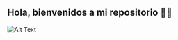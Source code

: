 ## Hola, bienvenidos a mi repositorio 🎄🥳

![Alt Text](https://media.giphy.com/media/NZUmzNRWuik9m6kvnx/giphy.gif)
